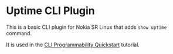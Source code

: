 # Uptime CLI Plugin

This is a basic CLI plugin for Nokia SR Linux that adds `show uptime` command.

It is used in the [CLI Programmability Quickstart](TODO_ADD_LINK) tutorial.
